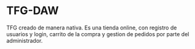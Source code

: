 # TFG-DAW
TFG creado de manera nativa. Es una tienda online, con registro de usuarios y login, carrito de la compra y gestion de pedidos por parte del administrador.
